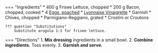 === "Ingredients"
    * 400 g Frisee Lettuce, chopped
    * 200 g Bacon, chopped, cooked
    * 4 [Eggs, poached](../../eggs/poached-eggs.md)
    * [Lyonnaise Vinaigrette](../../sauces/vinaigrettes/lyonnaise-vinaigrette.md)
    * Garnish
        * Chives, chopped
        * Parmigiano-Reggiano, grated
        * Crostini or Croutons

    ??? question "Substitutions"
        Substitute arugula 1:1 for frisee lettuce.

=== "Directions"
    1. **Mix dressing** ingredients in a small bowl.
    2. **Combine ingredients.** Toss evenly.
    3. **Garnish and serve.**

[^1]:
    Inspired by [Chef John](https://foodwishes.blogspot.com/2013/09/salad-lyonnaise-super-salad-from-city.html).

